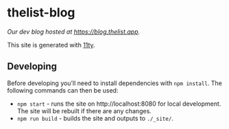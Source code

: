 # thelist-blog

_Our dev blog hosted at https://blog.thelist.app._

This site is generated with [11ty](https://www.11ty.dev/).


## Developing

Before developing you'll need to install dependencies with `npm install`. The following commands can then be used:

- `npm start` - runs the site on http://localhost:8080 for local development. The site will be rebuilt if there are any changes.
- `npm run build` - builds the site and outputs to `./_site/`.
